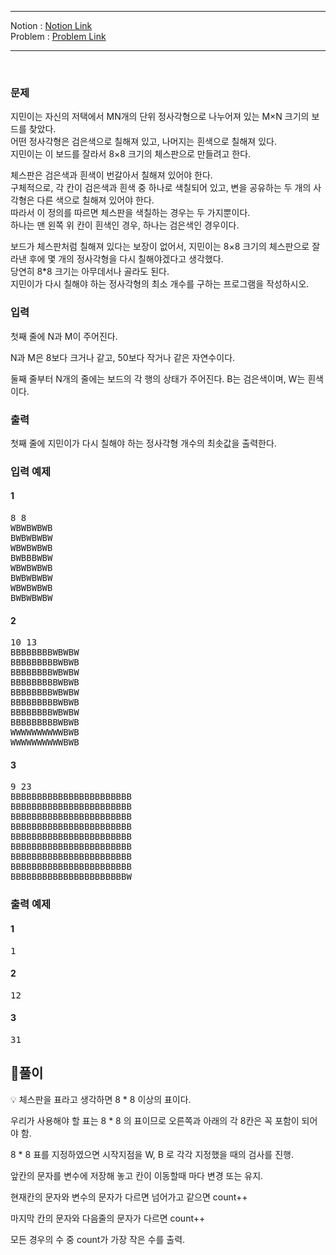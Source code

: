 
***
Notion : [Notion Link](https://west-pineapple-c4d.notion.site/f9468c6bbb4c4d988c05acc81d0862de)  
Problem : [Problem Link](https://www.acmicpc.net/problem/1018)
***



<br/>

### 문제

지민이는 자신의 저택에서 MN개의 단위 정사각형으로 나누어져 있는 M×N 크기의 보드를 찾았다.  
어떤 정사각형은 검은색으로 칠해져 있고, 나머지는 흰색으로 칠해져 있다.  
지민이는 이 보드를 잘라서 8×8 크기의 체스판으로 만들려고 한다.  

체스판은 검은색과 흰색이 번갈아서 칠해져 있어야 한다.  
구체적으로, 각 칸이 검은색과 흰색 중 하나로 색칠되어 있고, 변을 공유하는 두 개의 사각형은 다른 색으로 칠해져 있어야 한다.  
따라서 이 정의를 따르면 체스판을 색칠하는 경우는 두 가지뿐이다.  
하나는 맨 왼쪽 위 칸이 흰색인 경우, 하나는 검은색인 경우이다.  

보드가 체스판처럼 칠해져 있다는 보장이 없어서, 지민이는 8×8 크기의 체스판으로 잘라낸 후에 몇 개의 정사각형을 다시 칠해야겠다고 생각했다.  
당연히 8*8 크기는 아무데서나 골라도 된다.  
지민이가 다시 칠해야 하는 정사각형의 최소 개수를 구하는 프로그램을 작성하시오.  

### 입력

첫째 줄에 N과 M이 주어진다.  

N과 M은 8보다 크거나 같고, 50보다 작거나 같은 자연수이다.  

둘째 줄부터 N개의 줄에는 보드의 각 행의 상태가 주어진다. B는 검은색이며, W는 흰색이다.  

### 출력

첫째 줄에 지민이가 다시 칠해야 하는 정사각형 개수의 최솟값을 출력한다.  

### 입력 예제

#### 1
<pre>
8 8
WBWBWBWB
BWBWBWBW
WBWBWBWB
BWBBBWBW
WBWBWBWB
BWBWBWBW
WBWBWBWB
BWBWBWBW
</pre>

#### 2
<pre>
10 13
BBBBBBBBWBWBW
BBBBBBBBBWBWB
BBBBBBBBWBWBW
BBBBBBBBBWBWB
BBBBBBBBWBWBW
BBBBBBBBBWBWB
BBBBBBBBWBWBW
BBBBBBBBBWBWB
WWWWWWWWWWBWB
WWWWWWWWWWBWB
</pre>

#### 3
<pre>
9 23
BBBBBBBBBBBBBBBBBBBBBBB
BBBBBBBBBBBBBBBBBBBBBBB
BBBBBBBBBBBBBBBBBBBBBBB
BBBBBBBBBBBBBBBBBBBBBBB
BBBBBBBBBBBBBBBBBBBBBBB
BBBBBBBBBBBBBBBBBBBBBBB
BBBBBBBBBBBBBBBBBBBBBBB
BBBBBBBBBBBBBBBBBBBBBBB
BBBBBBBBBBBBBBBBBBBBBBW
</pre>


### 출력 예제

#### 1
<pre>
1
</pre>

#### 2
<pre>
12
</pre>

#### 3
<pre>
31
</pre>


## 🌈풀이
<aside>
💡 체스판을 표라고 생각하면 8 * 8 이상의 표이다.

우리가 사용해야 할 표는 8 * 8 의 표이므로 오른쪽과 아래의 각 8칸은 꼭 포함이 되어야 함.

8 * 8 표를 지정하였으면 시작지점을 W, B 로 각각 지정했을 때의 검사를 진행.

앞칸의 문자를 변수에 저장해 놓고 칸이 이동할때 마다 변경 또는 유지.

현재칸의 문자와 변수의 문자가 다르면 넘어가고 같으면 count++

마지막 칸의 문자와 다음줄의 문자가 다르면 count++

모든 경우의 수 중 count가 가장 작은 수를 출력.

</aside>

